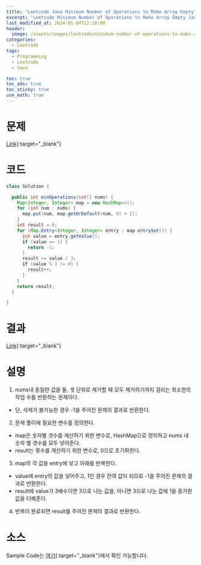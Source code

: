 ```yaml
---
title: "Leetcode Java Minimum Number of Operations to Make Array Empty"
excerpt: "Leetcode Minimum Number of Operations to Make Array Empty Java"
last_modified_at: 2024-01-04T12:10:00
header:
  image: /assets/images/leetcode/minimum-number-of-operations-to-make-array-empty.png
categories:
  - Leetcode
tags:
  - Programming
  - Leetcode
  - Java

toc: true
toc_ads: true
toc_sticky: true
use_math: true
---
```

# 문제
[Link](https://leetcode.com/problems/minimum-number-of-operations-to-make-array-empty){:target="_blank"}

# 코드
```java
class Solution {

  public int minOperations(int[] nums) {
    Map<Integer, Integer> map = new HashMap<>();
    for (int num : nums) {
      map.put(num, map.getOrDefault(num, 0) + 1);
    }
    int result = 0;
    for (Map.Entry<Integer, Integer> entry : map.entrySet()) {
      int value = entry.getValue();
      if (value == 1) {
        return -1;
      }
      result += value / 3;
      if (value % 3 != 0) {
        result++;
      }
    }
    return result;
  }

}
```

# 결과
[Link](https://leetcode.com/problems/minimum-number-of-operations-to-make-array-empty/submissions/1136206658/){:target="_blank"}

# 설명
1. nums내 동일한 값을 둘, 셋 단위로 제거할 때 모두 제거하기까지 걸리는 최소한의 작업 수를 반환하는 문제이다.
- 단, 삭제가 불가능한 경우 -1을 주어진 문제의 결과로 반환한다.

2. 문제 풀이에 필요한 변수를 정의한다.
- map은 숫자별 갯수를 계산하기 위한 변수로, HashMap으로 정의하고 nums 내 숫자 별 갯수를 모두 넣어준다.
- result는 횟수를 계산하기 위한 변수로, 0으로 초기화한다.

3. map의 각 값을 entry에 넣고 아래를 반복한다.
- value에 entry의 값을 넣어주고, 1인 경우 잔여 값이 되므로 -1을 주어진 문제의 결과로 반환한다.
- result에 value가 3배수이면 3으로 나눈 값을, 아니면 3으로 나눈 값에 1을 증가한 값을 더해준다.

4. 반복이 완료되면 result를 주어진 문제의 결과로 반환한다.

# 소스
Sample Code는 [여기](https://github.com/GracefulSoul/leetcode/blob/master/src/main/java/gracefulsoul/problems/MinimumNumberOfOperationsToMakeArrayEmpty.java){:target="_blank"}에서 확인 가능합니다.